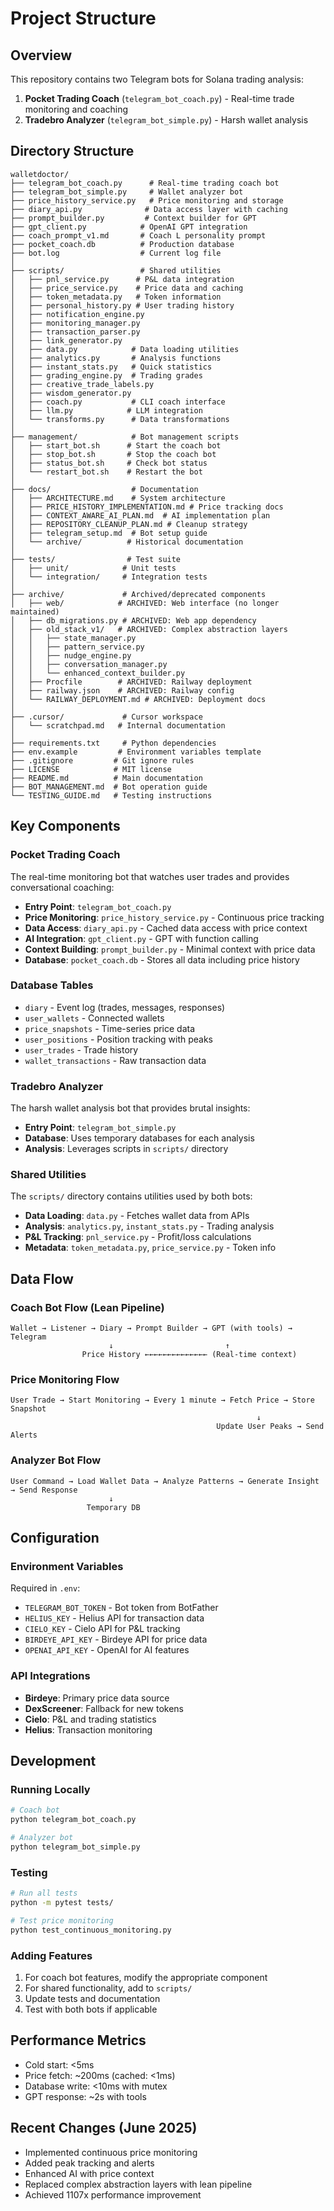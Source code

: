 # Project Structure

## Overview
This repository contains two Telegram bots for Solana trading analysis:

1. **Pocket Trading Coach** (`telegram_bot_coach.py`) - Real-time trade monitoring and coaching
2. **Tradebro Analyzer** (`telegram_bot_simple.py`) - Harsh wallet analysis

## Directory Structure

```
walletdoctor/
├── telegram_bot_coach.py      # Real-time trading coach bot
├── telegram_bot_simple.py     # Wallet analyzer bot
├── price_history_service.py   # Price monitoring and storage
├── diary_api.py              # Data access layer with caching
├── prompt_builder.py         # Context builder for GPT
├── gpt_client.py            # OpenAI GPT integration
├── coach_prompt_v1.md       # Coach L personality prompt
├── pocket_coach.db          # Production database
├── bot.log                  # Current log file
│
├── scripts/                 # Shared utilities
│   ├── pnl_service.py      # P&L data integration
│   ├── price_service.py    # Price data and caching
│   ├── token_metadata.py   # Token information
│   ├── personal_history.py # User trading history
│   ├── notification_engine.py
│   ├── monitoring_manager.py
│   ├── transaction_parser.py
│   ├── link_generator.py
│   ├── data.py            # Data loading utilities
│   ├── analytics.py       # Analysis functions
│   ├── instant_stats.py   # Quick statistics
│   ├── grading_engine.py  # Trading grades
│   ├── creative_trade_labels.py
│   ├── wisdom_generator.py
│   ├── coach.py           # CLI coach interface
│   ├── llm.py            # LLM integration
│   └── transforms.py      # Data transformations
│
├── management/            # Bot management scripts
│   ├── start_bot.sh      # Start the coach bot
│   ├── stop_bot.sh       # Stop the coach bot
│   ├── status_bot.sh     # Check bot status
│   └── restart_bot.sh    # Restart the bot
│
├── docs/                  # Documentation
│   ├── ARCHITECTURE.md    # System architecture
│   ├── PRICE_HISTORY_IMPLEMENTATION.md # Price tracking docs
│   ├── CONTEXT_AWARE_AI_PLAN.md  # AI implementation plan
│   ├── REPOSITORY_CLEANUP_PLAN.md # Cleanup strategy
│   ├── telegram_setup.md  # Bot setup guide
│   └── archive/          # Historical documentation
│
├── tests/                # Test suite
│   ├── unit/            # Unit tests
│   └── integration/     # Integration tests
│
├── archive/             # Archived/deprecated components
│   ├── web/            # ARCHIVED: Web interface (no longer maintained)
│   ├── db_migrations.py # ARCHIVED: Web app dependency
│   ├── old_stack_v1/   # ARCHIVED: Complex abstraction layers
│   │   ├── state_manager.py
│   │   ├── pattern_service.py
│   │   ├── nudge_engine.py
│   │   ├── conversation_manager.py
│   │   └── enhanced_context_builder.py
│   ├── Procfile        # ARCHIVED: Railway deployment
│   ├── railway.json    # ARCHIVED: Railway config
│   └── RAILWAY_DEPLOYMENT.md # ARCHIVED: Deployment docs
│
├── .cursor/             # Cursor workspace
│   └── scratchpad.md   # Internal documentation
│
├── requirements.txt     # Python dependencies
├── env.example         # Environment variables template
├── .gitignore         # Git ignore rules
├── LICENSE            # MIT license
├── README.md          # Main documentation
├── BOT_MANAGEMENT.md  # Bot operation guide
└── TESTING_GUIDE.md   # Testing instructions
```

## Key Components

### Pocket Trading Coach
The real-time monitoring bot that watches user trades and provides conversational coaching:
- **Entry Point**: `telegram_bot_coach.py`
- **Price Monitoring**: `price_history_service.py` - Continuous price tracking
- **Data Access**: `diary_api.py` - Cached data access with price context
- **AI Integration**: `gpt_client.py` - GPT with function calling
- **Context Building**: `prompt_builder.py` - Minimal context with price data
- **Database**: `pocket_coach.db` - Stores all data including price history

### Database Tables
- `diary` - Event log (trades, messages, responses)
- `user_wallets` - Connected wallets
- `price_snapshots` - Time-series price data
- `user_positions` - Position tracking with peaks
- `user_trades` - Trade history
- `wallet_transactions` - Raw transaction data

### Tradebro Analyzer
The harsh wallet analysis bot that provides brutal insights:
- **Entry Point**: `telegram_bot_simple.py`
- **Database**: Uses temporary databases for each analysis
- **Analysis**: Leverages scripts in `scripts/` directory

### Shared Utilities
The `scripts/` directory contains utilities used by both bots:
- **Data Loading**: `data.py` - Fetches wallet data from APIs
- **Analysis**: `analytics.py`, `instant_stats.py` - Trading analysis
- **P&L Tracking**: `pnl_service.py` - Profit/loss calculations
- **Metadata**: `token_metadata.py`, `price_service.py` - Token info

## Data Flow

### Coach Bot Flow (Lean Pipeline)
```
Wallet → Listener → Diary → Prompt Builder → GPT (with tools) → Telegram
                      ↓                         ↑
                Price History ←←←←←←←←←←←←←← (Real-time context)
```

### Price Monitoring Flow
```
User Trade → Start Monitoring → Every 1 minute → Fetch Price → Store Snapshot
                                                       ↓
                                              Update User Peaks → Send Alerts
```

### Analyzer Bot Flow
```
User Command → Load Wallet Data → Analyze Patterns → Generate Insight → Send Response
                      ↓
                 Temporary DB
```

## Configuration

### Environment Variables
Required in `.env`:
- `TELEGRAM_BOT_TOKEN` - Bot token from BotFather
- `HELIUS_KEY` - Helius API for transaction data
- `CIELO_KEY` - Cielo API for P&L tracking
- `BIRDEYE_API_KEY` - Birdeye API for price data
- `OPENAI_API_KEY` - OpenAI for AI features

### API Integrations
- **Birdeye**: Primary price data source
- **DexScreener**: Fallback for new tokens
- **Cielo**: P&L and trading statistics
- **Helius**: Transaction monitoring

## Development

### Running Locally
```bash
# Coach bot
python telegram_bot_coach.py

# Analyzer bot
python telegram_bot_simple.py
```

### Testing
```bash
# Run all tests
python -m pytest tests/

# Test price monitoring
python test_continuous_monitoring.py
```

### Adding Features
1. For coach bot features, modify the appropriate component
2. For shared functionality, add to `scripts/`
3. Update tests and documentation
4. Test with both bots if applicable

## Performance Metrics
- Cold start: <5ms
- Price fetch: ~200ms (cached: <1ms)
- Database write: <10ms with mutex
- GPT response: ~2s with tools

## Recent Changes (June 2025)
- Implemented continuous price monitoring
- Added peak tracking and alerts
- Enhanced AI with price context
- Replaced complex abstraction layers with lean pipeline
- Achieved 1107x performance improvement
